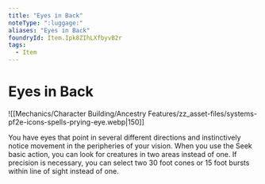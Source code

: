```yaml
---
title: "Eyes in Back"
noteType: ":luggage:"
aliases: "Eyes in Back"
foundryId: Item.Ipk8ZIhLXfbyvB2r
tags:
  - Item
---
```


# Eyes in Back
![[Mechanics/Character Building/Ancestry Features/zz_asset-files/systems-pf2e-icons-spells-prying-eye.webp|150]]

You have eyes that point in several different directions and instinctively notice movement in the peripheries of your vision. When you use the Seek basic action, you can look for creatures in two areas instead of one. If precision is necessary, you can select two 30 foot cones or 15 foot bursts within line of sight instead of one.
